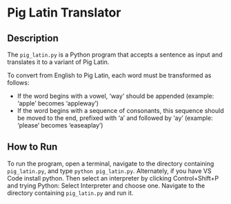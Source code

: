 # Pig Latin Translator

## Description
The `pig_latin.py` is a Python program that accepts a sentence as input and translates it to a variant of Pig Latin. 

To convert from English to Pig Latin, each word must be transformed as follows:
- If the word begins with a vowel, ‘way’ should be appended (example: ‘apple’ becomes ‘appleway’)
- If the word begins with a sequence of consonants, this sequence should be moved to the end, prefixed with ‘a’ and followed by ‘ay’ (example: ‘please’ becomes ‘easeaplay’)

## How to Run
To run the program, open a terminal, navigate to the directory containing `pig_latin.py`, and type `python pig_latin.py`.
Alternately, if you have VS Code install python. Then select an interpreter by clicking Control+Shift+P and trying Python: Select Interpreter and choose one. Navigate to the directory containing `pig_latin.py` and run it.